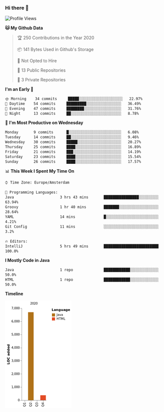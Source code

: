 ### Hi there 👋


<!--START_SECTION:waka-->
![Profile Views](http://img.shields.io/badge/Profile%20Views-1-blue)

**🐱 My Github Data** 

> 🏆 250 Contributions in the Year 2020
 > 
> 📦 141 Bytes Used in Github's Storage 
 > 
> 🚫 Not Opted to Hire
 > 
> 📜 13 Public Repositories 
 > 
> 🔑 3 Private Repositories  
 > 
**I'm an Early 🐤** 

```text
🌞 Morning    34 commits     █████░░░░░░░░░░░░░░░░░░░░   22.97% 
🌆 Daytime    54 commits     █████████░░░░░░░░░░░░░░░░   36.49% 
🌃 Evening    47 commits     ████████░░░░░░░░░░░░░░░░░   31.76% 
🌙 Night      13 commits     ██░░░░░░░░░░░░░░░░░░░░░░░   8.78%

```
📅 **I'm Most Productive on Wednesday** 

```text
Monday       9 commits      █░░░░░░░░░░░░░░░░░░░░░░░░   6.08% 
Tuesday      14 commits     ██░░░░░░░░░░░░░░░░░░░░░░░   9.46% 
Wednesday    30 commits     █████░░░░░░░░░░░░░░░░░░░░   20.27% 
Thursday     25 commits     ████░░░░░░░░░░░░░░░░░░░░░   16.89% 
Friday       21 commits     ███░░░░░░░░░░░░░░░░░░░░░░   14.19% 
Saturday     23 commits     ████░░░░░░░░░░░░░░░░░░░░░   15.54% 
Sunday       26 commits     ████░░░░░░░░░░░░░░░░░░░░░   17.57%

```


📊 **This Week I Spent My Time On** 

```text
⌚︎ Time Zone: Europe/Amsterdam

💬 Programming Languages: 
Java                     3 hrs 43 mins       ████████████████░░░░░░░░░   63.94% 
Groovy                   1 hr 40 mins        ███████░░░░░░░░░░░░░░░░░░   28.64% 
YAML                     14 mins             █░░░░░░░░░░░░░░░░░░░░░░░░   4.21% 
Git Config               11 mins             ░░░░░░░░░░░░░░░░░░░░░░░░░   3.2%

🔥 Editors: 
IntelliJ                 5 hrs 49 mins       █████████████████████████   100.0%

```

**I Mostly Code in Java** 

```text
Java                     1 repo              ████████████░░░░░░░░░░░░░   50.0% 
HTML                     1 repo              ████████████░░░░░░░░░░░░░   50.0%

```


**Timeline**

![Chart not found](https://raw.githubusercontent.com/powercasgamer/powercasgamer/master/charts/bar_graph.png) 


<!--END_SECTION:waka-->

